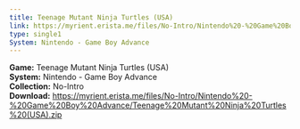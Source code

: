 ```yaml
---
title: Teenage Mutant Ninja Turtles (USA)
link: https://myrient.erista.me/files/No-Intro/Nintendo%20-%20Game%20Boy%20Advance/Teenage%20Mutant%20Ninja%20Turtles%20(USA).zip
type: single1
System: Nintendo - Game Boy Advance
---
```

<b>Game:</b> Teenage Mutant Ninja Turtles (USA)<br>
<b>System:</b> Nintendo - Game Boy Advance<br>
<b>Collection:</b> No-Intro<br>
<b>Download:</b> https://myrient.erista.me/files/No-Intro/Nintendo%20-%20Game%20Boy%20Advance/Teenage%20Mutant%20Ninja%20Turtles%20(USA).zip